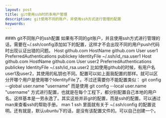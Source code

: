 ```yaml
---
layout: post
title: git使用ssh时的多用户管理
description: git使用不同的账户，并使用ssh方式进行管理的配置
keywords: 
---
```


###h git不同账户的ssh配置
如果有不同的git账户，并且使用ssh方式进行管理的话，需要在~/.ssh/config添加如下的配置，这样才不会出现不同的用户push代码时出现认证出错的问题。
        Host github.com
            HostName github.com
            User user1
            PreferredAuthentications publickey
            IdentityFile ~/.ssh/id_rsa.user1
        Host github.com
            HostName github.com
            User user2
            PreferredAuthentications publickey
            IdentityFile ~/.ssh/id_rsa.user2
比如使用github的时候，有用户名user1及user2，其使用的私钥也不同。配置可以如上面我配置的那样。就可以区分开哪个用户是使用哪个IdentityFile了。不过还需要你不能配置类似：
        git config --global user.name "username"
而是使用
        git config --local user.name "username"
方式进行配置，也就是在每个工程下，都分别配置自己本地的用户名。这样基本是一劳永逸了。其实这些并非git的配置，而是ssh的配置。可以通过man来查看ssh的帮助手册。
        man 1 ssh
里面就有关于 ~/.ssh/config 的配置说明。还有就是，默认ubuntu下的话，是没有该配置文件的。可以自己创建一个。